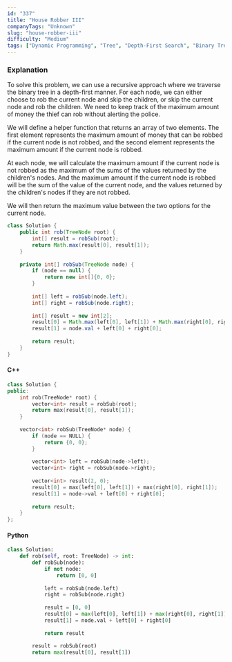```yaml
---
id: "337"
title: "House Robber III"
companyTags: "Unknown"
slug: "house-robber-iii"
difficulty: "Medium"
tags: ["Dynamic Programming", "Tree", "Depth-First Search", "Binary Tree"]
---
```


### Explanation
To solve this problem, we can use a recursive approach where we traverse the binary tree in a depth-first manner. For each node, we can either choose to rob the current node and skip the children, or skip the current node and rob the children. We need to keep track of the maximum amount of money the thief can rob without alerting the police.

We will define a helper function that returns an array of two elements. The first element represents the maximum amount of money that can be robbed if the current node is not robbed, and the second element represents the maximum amount if the current node is robbed.

At each node, we will calculate the maximum amount if the current node is not robbed as the maximum of the sums of the values returned by the children's nodes. And the maximum amount if the current node is robbed will be the sum of the value of the current node, and the values returned by the children's nodes if they are not robbed.

We will then return the maximum value between the two options for the current node.

```java
class Solution {
    public int rob(TreeNode root) {
        int[] result = robSub(root);
        return Math.max(result[0], result[1]);
    }
    
    private int[] robSub(TreeNode node) {
        if (node == null) {
            return new int[]{0, 0};
        }
        
        int[] left = robSub(node.left);
        int[] right = robSub(node.right);
        
        int[] result = new int[2];
        result[0] = Math.max(left[0], left[1]) + Math.max(right[0], right[1]);
        result[1] = node.val + left[0] + right[0];
        
        return result;
    }
}
```

#### C++
```cpp
class Solution {
public:
    int rob(TreeNode* root) {
        vector<int> result = robSub(root);
        return max(result[0], result[1]);
    }
    
    vector<int> robSub(TreeNode* node) {
        if (node == NULL) {
            return {0, 0};
        }
        
        vector<int> left = robSub(node->left);
        vector<int> right = robSub(node->right);
        
        vector<int> result(2, 0);
        result[0] = max(left[0], left[1]) + max(right[0], right[1]);
        result[1] = node->val + left[0] + right[0];
        
        return result;
    }
};
```

#### Python
```python
class Solution:
    def rob(self, root: TreeNode) -> int:
        def robSub(node):
            if not node:
                return [0, 0]
            
            left = robSub(node.left)
            right = robSub(node.right)
            
            result = [0, 0]
            result[0] = max(left[0], left[1]) + max(right[0], right[1])
            result[1] = node.val + left[0] + right[0]
            
            return result
        
        result = robSub(root)
        return max(result[0], result[1])
```
